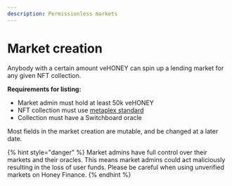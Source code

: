 ```yaml
---
description: Permissionless markets
---
```


# Market creation

Anybody with a certain amount veHONEY can spin up a lending market for any given NFT collection.

**Requirements for listing:**

* Market admin must hold at least 50k veHONEY
* NFT collection must use [metaplex standard](https://docs.metaplex.com/programs/token-metadata/token-standard)
* Collection must have a Switchboard oracle

Most fields in the market creation are mutable, and be changed at a later date.

{% hint style="danger" %}
Market admins have full control over their markets and their oracles. This means market admins could act maliciously resulting in the loss of user funds. Please be careful when using unverified markets on Honey Finance.
{% endhint %}

